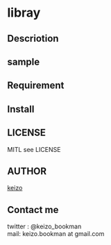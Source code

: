 libray
====


## Descriotion

## sample

## Requirement

## Install

## LICENSE
MITL 
see LICENSE
## AUTHOR

[keizo](https://github.com/KeizoBookman)


## Contact me
twitter : @keizo_bookman  
mail: keizo.bookman at gmail.com  
